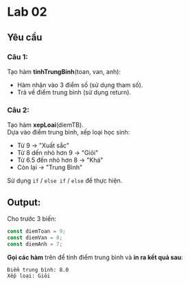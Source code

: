 # Lab 02

## Yêu cầu

### Câu 1:

Tạo hàm **tinhTrungBinh**(toan, van, anh):

- Hàm nhận vào 3 điểm số (sử dụng tham số).
- Trả về điểm trung bình (sử dụng return).

### Câu 2:

Tạo hàm **xepLoai**(diemTB).  
Dựa vào điểm trung bình, xếp loại học sinh:

- Từ 9 → "Xuất sắc"
- Từ 8 dến nhỏ hơn 9 → "Giỏi"
- Từ 6.5 đến nhỏ hơn 8 → "Khá"
- Còn lại → "Trung Bình"

Sử dụng `if` / `else if` / `else` để thực hiện.

## Output:

Cho trước 3 biến:

```js
const diemToan = 9;
const diemVan = 8;
const diemAnh = 7;
```

**Gọi các hàm** trên để tính điểm trung bình và **in ra kết quả sau**:

```
Điểm trung bình: 8.0
Xếp loại: Giỏi
```
